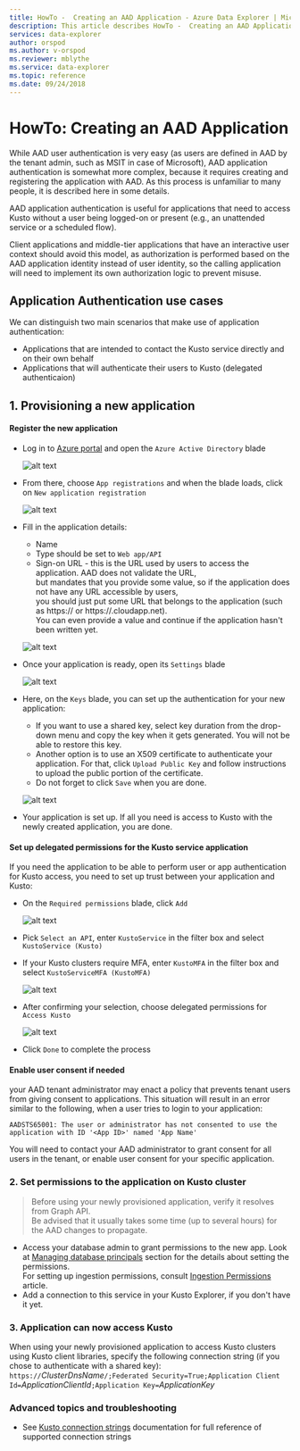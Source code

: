 ```yaml
---
title: HowTo -  Creating an AAD Application - Azure Data Explorer | Microsoft Docs
description: This article describes HowTo -  Creating an AAD Application in Azure Data Explorer.
services: data-explorer
author: orspod
ms.author: v-orspod
ms.reviewer: mblythe
ms.service: data-explorer
ms.topic: reference
ms.date: 09/24/2018
---
```

# HowTo: Creating an AAD Application

While AAD user authentication is very easy (as users are defined in AAD by
the tenant admin, such as MSIT in case of Microsoft), AAD application authentication
is somewhat more complex, because it requires creating and registering the application
with AAD. As this process is unfamiliar to many people, it is described here in some details.

AAD application authentication is useful for applications that need to access Kusto without a user being
logged-on or present (e.g., an unattended service or a scheduled flow).

Client applications and middle-tier applications that have an interactive user context should avoid this model, as authorization is performed based on the AAD
application identity instead of user identity, so the calling application will need to implement its own authorization logic to prevent misuse.

## Application Authentication use cases
We can distinguish two main scenarios that make use of application authentication:
* Applications that are intended to contact the Kusto service directly and on their own behalf
* Applications that will authenticate their users to Kusto (delegated authenticaion)

## 1. Provisioning a new application

#### Register the new application
* Log in to [Azure portal](https://portal.azure.com) and open the `Azure Active Directory` blade

    ![alt text](./images/Aad-create-app-step-0.png "Aad-create-app-step-0")

* From there, choose `App registrations` and when the blade loads, click on `New application registration`

    ![alt text](./images/Aad-create-app-step-1.png "Aad-create-app-step-1")

* Fill in the application details:
    * Name
    * Type should be set to `Web app/API`
    * Sign-on URL - this is the URL used by users to access the application. AAD does not validate the URL,<br>
        but mandates that you provide some value, so if the application does not have any URL accessible by users,<br>
        you should just put some URL that belongs to the application (such as https://<APP-CNAME> or https://<CLOUD-SERVICE-NAME>.cloudapp.net).<br>
        You can even provide a value and continue if the application hasn't been written yet.

    ![alt text](./images/Aad-create-app-step-2.png "Aad-create-app-step-2")

* Once your application is ready, open its `Settings` blade

    ![alt text](./images/Aad-create-app-step-3.png "Aad-create-app-step-3")

* Here, on the `Keys` blade, you can set up the authentication for your new application:
    * If you want to use a shared key, select key duration from the drop-down menu and copy the key when it gets generated.
        You will not be able to restore this key.
    * Another option is to use an X509 certificate to authenticate your application.
        For that, click `Upload Public Key` and follow instructions to upload the public portion of the certificate.
    * Do not forget to click `Save` when you are done.

    ![alt text](./images/Aad-create-app-step-4.png "Aad-create-app-step-4")

* Your application is set up. If all you need is access to Kusto with the newly created application, you are done.
<P>

#### Set up delegated permissions for the Kusto service application
If you need the application to be able to perform user or app authentication for Kusto access, you need to set up trust between your application and Kusto:

* On the `Required permissions` blade, click `Add`

    ![alt text](./images/Aad-create-app-step-5.png "Aad-create-app-step-5")

* Pick `Select an API`, enter `KustoService` in the filter box and select `KustoService (Kusto)`
* If your Kusto clusters require MFA, enter `KustoMFA` in the filter box and select `KustoServiceMFA (KustoMFA)`

    ![alt text](./images/Aad-create-app-step-6.png "Aad-create-app-step-6")

* After confirming your selection, choose delegated permissions for `Access Kusto`

    ![alt text](./images/Aad-create-app-step-7.png "Aad-create-app-step-7")

* Click `Done` to complete the process

#### Enable user consent if needed
your AAD tenant administrator may enact a policy that prevents tenant users from giving consent to applications. This situation will result in an error similar to the following, when a user tries to login to your application:

`AADSTS65001: The user or administrator has not consented to use the application with ID '<App ID>' named 'App Name'`

You will need to contact your AAD administrator to grant consent for all users in the tenant, or enable user consent for your specific application.




### 2. Set permissions to the application on Kusto cluster
> Before using your newly provisioned application, verify it resolves from Graph API.<br>
    Be advised that it usually takes some time (up to several hours) for the AAD changes to propagate.

* Access your database admin to grant permissions to the new app.
Look at [Managing database principals](../security-roles.md) section for the details about setting the permissions.<br>
For setting up ingestion permissions, consult [Ingestion Permissions](../../api/netfx/kusto-ingest-client-permissions.md) article.
* Add a connection to this service in your Kusto Explorer, if you don't have it yet.

### 3. Application can now access Kusto
When using your newly provisioned application to access Kusto clusters using Kusto client libraries, specify the following connection string (if you chose to authenticate with a shared key):
<br>
`https://`*ClusterDnsName*`/;Federated Security=True;Application Client Id=`*ApplicationClientId*`;Application Key=`*ApplicationKey*
<br>

### Advanced topics and troubleshooting
* See [Kusto connection strings](../../api/connection-strings/kusto.md) documentation for full reference of supported connection strings
